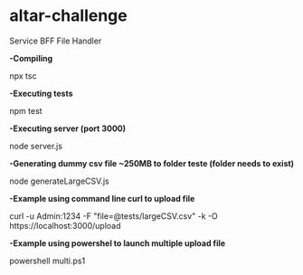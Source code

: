 # altar-challenge
Service BFF File Handler


**-Compiling**

  npx tsc

**-Executing tests**
  
  npm test

**-Executing server (port 3000)**
  
  node server.js

**-Generating dummy csv file ~250MB to folder teste (folder needs to exist)**
  
  node generateLargeCSV.js

**-Example using command line curl to upload file**
  
  curl -u Admin:1234 -F "file=@tests/largeCSV.csv" -k -O https://localhost:3000/upload

**-Example using powershel to launch multiple upload file**
  
  powershell multi.ps1

